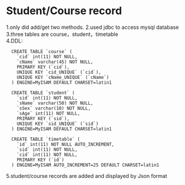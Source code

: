 # Student/Course record

1.only did add/get two methods.
2.used jdbc to access mysql database  
3.three tables are course，student，timetable       
4.DDL:      


      CREATE TABLE `course` (
        `cid` int(11) NOT NULL,
        `cName` varchar(45) NOT NULL,
        PRIMARY KEY (`cid`),
        UNIQUE KEY `cid_UNIQUE` (`cid`),
        UNIQUE KEY `cName_UNIQUE` (`cName`)
      ) ENGINE=MyISAM DEFAULT CHARSET=latin1

      CREATE TABLE `student` (
        `sid` int(11) NOT NULL,
        `sName` varchar(50) NOT NULL,
        `sSex` varchar(10) NOT NULL,
        `sAge` int(11) NOT NULL,
        PRIMARY KEY (`sid`),
        UNIQUE KEY `sid_UNIQUE` (`sid`)
      ) ENGINE=MyISAM DEFAULT CHARSET=latin1

      CREATE TABLE `timetable` (
        `id` int(11) NOT NULL AUTO_INCREMENT,
        `sid` int(11) NOT NULL,
        `cid` int(11) NOT NULL,
        PRIMARY KEY (`id`)
      ) ENGINE=MyISAM AUTO_INCREMENT=25 DEFAULT CHARSET=latin1
      
5.student/course records are added and displayed by Json format
